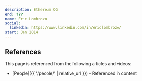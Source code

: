```yaml
---
description: Ethereum OG
end: ???
name: Eric Lombrozo
social:
  linkedin: https://www.linkedin.com/in/ericlombrozo/
start: Jan 2014
---
```


## References

This page is referenced from the following articles and videos:

- [People]({{ '/people/' | relative_url }}) - Referenced in content